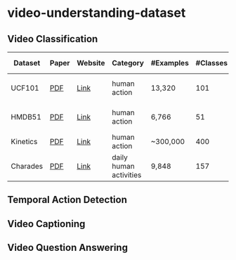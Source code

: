 # video-understanding-dataset

## Video Classification

Dataset | Paper | Website | Category | #Examples |#Classes | Duration | Organizer | SOTA performance
--------|-------|---------|----------|-----------|---------|----------|-----------|-----------------
UCF101  | [PDF][p1] | [Link][l1] | human action | 13,320 | 101 | <10s    | UCF       | 98% (DeepMind I3D)
HMDB51  | [PDF][p2] | [Link][l2] | human action | 6,766 | 51 | <10s    | SERRE LAB, Brown | -
Kinetics | [PDF][p3] | [Link][l3] | human action | ~300,000 | 400 |  10s    | DeepMind  | -
Charades | [PDF][p4] | [Link][l4] | daily human activities | 9,848 | 157 | - | AI2 | -



## Temporal Action Detection

## Video Captioning 

## Video Question Answering 


[p1]: http://crcv.ucf.edu/papers/UCF101_CRCV-TR-12-01.pdf
[l1]: http://crcv.ucf.edu/data/UCF101.php
[P2]: http://cbcl.mit.edu/publications/ps/Kuehne_etal_iccv11.pdf
[L2]: http://serre-lab.clps.brown.edu/resource/hmdb-a-large-human-motion-database/
[p3]: https://arxiv.org/abs/1705.06950
[l3]: https://deepmind.com/research/open-source/open-source-datasets/kinetics/
[p4]: https://arxiv.org/abs/1708.02696
[l4]: http://allenai.org/plato/charades/

